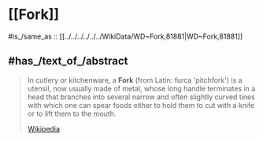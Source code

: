 
# [[Fork]] 

#is_/same_as :: [[../../../../../../WikiData/WD~Fork,81881|WD~Fork,81881]] 

## #has_/text_of_/abstract 

> In cutlery or kitchenware, a **Fork** (from Latin: furca 'pitchfork') is a utensil, now usually made of metal, 
> whose long handle terminates in a head that branches into several narrow and often slightly curved tines 
> with which one can spear foods either to hold them to cut with a knife or to lift them to the mouth.
>
> [Wikipedia](https://en.wikipedia.org/wiki/Fork) 

